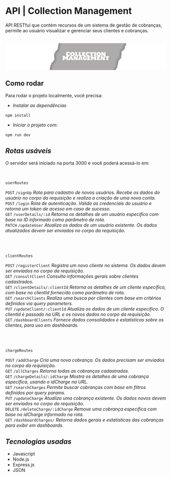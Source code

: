 # API | Collection Management

API RESTful que contém recursos de um sistema de gestão de cobranças, permite ao usuário visualizar e gerenciar seus clientes e cobranças.

<br>
<img align=center src="banner-collection-management.png">

## Como rodar

Para rodar o projeto localmente, você precisa:

- _Instalar as dependências_ 

```shell
npm install
```

- _Iniciar o projeto com:_

```shell
npm run dev
```

## _Rotas usáveis_ 

O servidor será iniciado na porta 3000 e você poderá acessá-lo em:

 <br>

 ```shell
 userRoutes
```
`POST` `/signUp` _Rota para cadastro de novos usuários. Recebe os dados do usuário no corpo da requisição e realiza a criação de uma nova conta._<br>
`POST` `/login` _Rota de autenticação. Valida as credenciais do usuário e retorna um token de acesso em caso de sucesso._<br>
`GET` `/userDetails/:id` _Retorna os detalhes de um usuário específico com base no ID informado como parâmetro de rota._<br>
`PATCH` `/updateUser` _Atualiza os dados de um usuário existente. Os dados atualizados devem ser enviados no corpo da requisição._<br>

<br>
<br>

```shell
clientRoutes
```
`POST` `/registerClient` _Registra um novo cliente no sistema. Os dados devem ser enviados no corpo da requisição._<br>
`GET` `/consultClient` _Consulta informações gerais sobre clientes cadastrados._<br>
`GET` `/clientDetails/:clientId` _Retorna os detalhes de um cliente específico, com base no clientId fornecido como parâmetro de rota._<br>
`GET` `/searchClients` _Realiza uma busca por clientes com base em critérios definidos via query parameters._<br>
`PUT` `/updateClient/:clientId` _Atualiza os dados de um cliente específico. O clientId é passado na URL e os novos dados no corpo da requisição._<br>
`GET` `/dashboardClients` _Fornece dados consolidados e estatísticas sobre os clientes, para uso em dashboards._<br>

<br>
<br>

```shell
chargeRoutes
```
`POST` `/addCharge` _Cria uma nova cobrança. Os dados precisam ser enviados no corpo da requisição._<br>
`GET` `/allCharges` _Retorna todas as cobranças cadastradas._<br>
`GET` `/chargeDetails/:idCharge` _Mostra os detalhes de uma cobrança específica, usando o idCharge na URL._<br>
`GET` `/searchCharges` _Permite buscar cobranças com base em filtros definidos por query params._<br>
`PUT` `/updateCharge` _Atualiza uma cobrança existente. Os dados novos devem ser enviados no corpo da requisição._<br>
`DELETE` `/deleteCharge/:idCharge` _Remove uma cobrança específica com base no idCharge informado na rota._<br>
`GET` `/dashboardCharges/` _Retorna dados gerais e estatísticas das cobranças para exibir em dashboards._<br>

## _Tecnologias usadas_
- Javascript
- Node.js
- Express.js
- JSON
